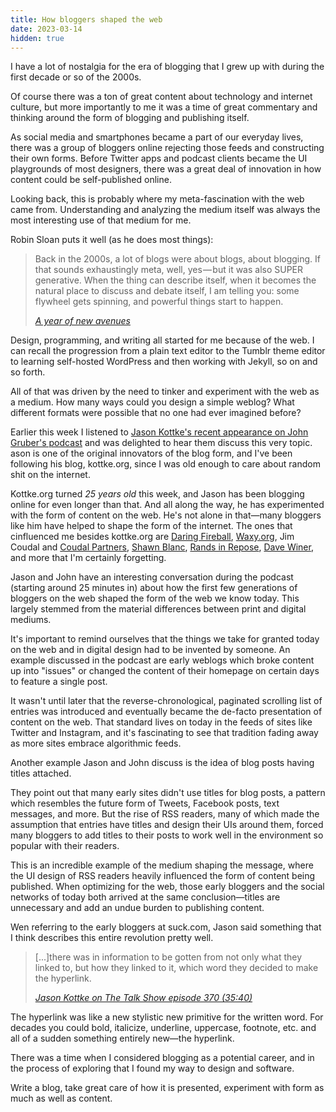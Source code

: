```yaml
---
title: How bloggers shaped the web
date: 2023-03-14
hidden: true
---
```


I have a lot of nostalgia for the era of blogging that I grew up with during the first decade or so of the 2000s. 

Of course there was a ton of great content about technology and internet culture, but more importantly to me it was a time of great commentary and thinking around the form of blogging and publishing itself. 

As social media and smartphones became a part of our everyday lives, there was a group of bloggers online rejecting those feeds and constructing their own forms. Before Twitter apps and podcast clients became the UI playgrounds of most designers, there was a great deal of innovation in how content could be self-published online. 

Looking back, this is probably where my meta-fascination with the web came from. Understanding and analyzing the medium itself was always the most interesting use of that medium for me. 

Robin Sloan puts it well (as he does most things):

> Back in the 2000s, a lot of blogs were about blogs, about blogging. If that sounds exhaustingly meta, well, yes — but it was also SUPER generative. When the thing can describe itself, when it becomes the natural place to discuss and debate itself, I am telling you: some flywheel gets spinning, and powerful things start to happen.
> 
> <cite>[A year of new avenues](https://www.robinsloan.com/lab/new-avenues/#meta)</cite>

Design, programming, and writing all started for me because of the web. I can recall the progression from a plain text editor to the Tumblr theme editor to learning self-hosted WordPress and then working with Jekyll, so on and so forth.

All of that was driven by the need to tinker and experiment with the web as a medium. How many ways could you design a simple weblog? What different formats were possible that no one had ever imagined before? 

Earlier this week I listened to [Jason Kottke's recent appearance on John Gruber's podcast](https://daringfireball.net/thetalkshow/2023/03/11/ep-370) and was delighted to hear them discuss this very topic. ason is one of the original innovators of the blog form, and I've been following his blog, kottke.org, since I was old enough to care about random shit on the internet.

Kottke.org turned *25 years old* this week, and Jason has been blogging online for even longer than that. And all along the way, he has experimented with the form of content on the web. He's not alone in that—many bloggers like him have helped to shape the form of the internet. The ones that cinfluenced me besides kottke.org are [Daring Fireball](https://daringfireball.net), [Waxy.org](https://waxy.org), Jim Coudal and [Coudal Partners](http://www.coudal.com), [Shawn Blanc](https://shawnblanc.net), [Rands in Repose](https://randsinrepose.com/), [Dave Winer](http://scripting.com/), and more that I'm certainly forgetting.

Jason and John have an interesting conversation during the podcast (starting around 25 minutes in) about how the first few generations of bloggers on the web shaped the form of the web we know today. This largely stemmed from the material differences between print and digital mediums. 

It's important to remind ourselves that the things we take for granted today on the web and in digital design had to be invented by someone. An example discussed in the podcast are early weblogs which broke content up into "issues" or changed the content of their homepage on certain days to feature a single post. 

It wasn't until later that the reverse-chronological, paginated scrolling list of entries was introduced and eventually became the de-facto presentation of content on the web. That standard lives on today in the feeds of sites like Twitter and Instagram, and it's fascinating to see that tradition fading away as more sites embrace algorithmic feeds. 

Another example Jason and John discuss is the idea of blog posts having titles attached.

They point out that many early sites didn't use titles for blog posts, a pattern which resembles the future form of Tweets, Facebook posts, text messages, and more. But the rise of RSS readers, many of which made the assumption that entries have titles and design their UIs around them, forced many bloggers to add titles to their posts to work well in the environment so popular with their readers. 

This is an incredible example of the medium shaping the message, where the UI design of RSS readers heavily influenced the form of content being published. When optimizing for the web, those early bloggers and the social networks of today both arrived at the same conclusion—titles are unnecessary and add an undue burden to publishing content. 

Wen referring to the early bloggers at suck.com, Jason said something that I think describes this entire revolution pretty well.

> [...]there was in information to be gotten from not only what they linked to, but how they linked to it, which word they decided to make the hyperlink.
>
> <cite>[Jason Kottke on The Talk Show episode 370 (35:40)](https://daringfireball.net/thetalkshow/2023/03/11/ep-370)</cite>

The hyperlink was like a new stylistic new primitive for the written word. For decades you could bold, italicize, underline, uppercase, footnote, etc. and all of a sudden something entirely new—the hyperlink.

There was a time when I considered blogging as a potential career, and in the process of exploring that I found my way to design and software.

Write a blog, take great care of how it is presented, experiment with form as much as well as content. 

